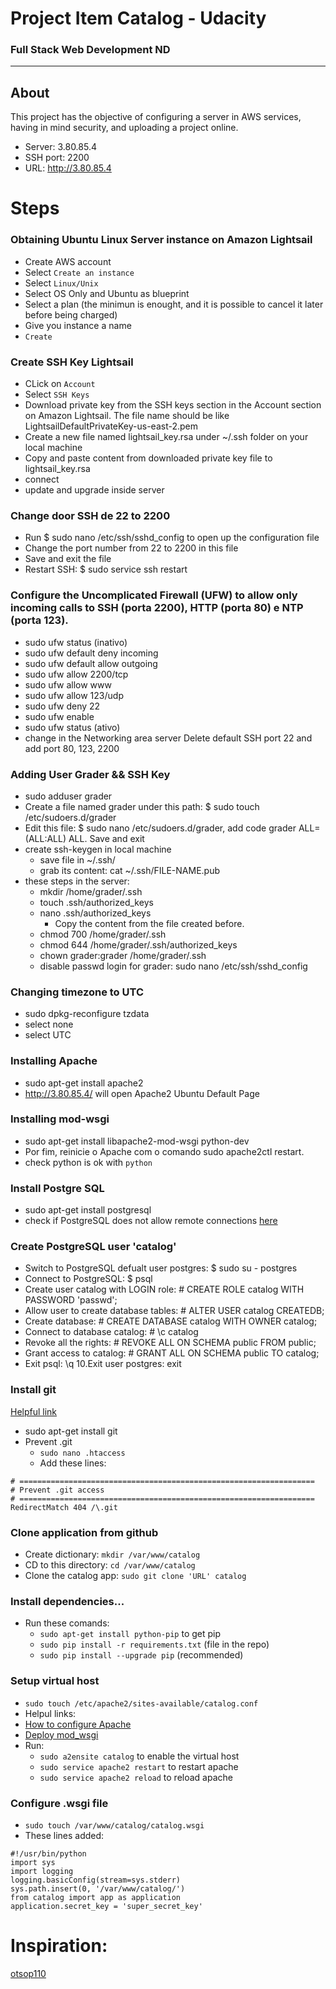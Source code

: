 # Project Item Catalog - Udacity
### Full Stack Web Development ND
_______________________
## About

This project has the objective of configuring a server in AWS services, having in mind security, and uploading a project online.

- Server: 3.80.85.4
- SSH port: 2200
- URL: http://3.80.85.4

# Steps

### Obtaining Ubuntu Linux Server instance on Amazon Lightsail
- Create AWS account
- Select `Create an instance`
- Select `Linux/Unix`
- Select OS Only and Ubuntu as blueprint
- Select a plan (the minimun is enought, and it is possible to cancel it later before being charged)
- Give you instance a name
- `Create`

### Create SSH Key Lightsail
- CLick on `Account`
- Select `SSH Keys`
- Download private key from the SSH keys section in the Account section on Amazon Lightsail. The file name should be like LightsailDefaultPrivateKey-us-east-2.pem
- Create a new file named lightsail_key.rsa under ~/.ssh folder on your local machine
- Copy and paste content from downloaded private key file to lightsail_key.rsa
- connect
- update and upgrade inside server

### Change door SSH de 22 to 2200
- Run $ sudo nano /etc/ssh/sshd_config to open up the configuration file
- Change the port number from 22 to 2200 in this file
- Save and exit the file
- Restart SSH: $ sudo service ssh restart

### Configure the Uncomplicated Firewall (UFW) to allow only incoming calls to SSH (porta 2200), HTTP (porta 80) e NTP (porta 123).
- sudo ufw status (inativo)
- sudo ufw default deny incoming
- sudo ufw default allow outgoing
- sudo ufw allow 2200/tcp
- sudo ufw allow www
- sudo ufw allow 123/udp
- sudo ufw deny 22
- sudo ufw enable
- sudo ufw status (ativo)
- change in the Networking area server Delete default SSH port 22 and add port 80, 123, 2200

### Adding User Grader && SSH Key
- sudo adduser grader
- Create a file named grader under this path: $ sudo touch /etc/sudoers.d/grader
- Edit this file: $ sudo nano /etc/sudoers.d/grader, add code grader ALL=(ALL:ALL) ALL. Save and exit
- create ssh-keygen in local machine
    - save file in ~/.ssh/
    - grab its content: cat ~/.ssh/FILE-NAME.pub
- these steps in the server:
    - mkdir /home/grader/.ssh
    - touch .ssh/authorized_keys
    - nano .ssh/authorized_keys
        - Copy the content from the file created before.
    - chmod 700 /home/grader/.ssh
    - chmod 644 /home/grader/.ssh/authorized_keys
    - chown grader:grader /home/grader/.ssh
    - disable passwd login for grader: sudo nano /etc/ssh/sshd_config

### Changing timezone to UTC
- sudo dpkg-reconfigure tzdata
- select none
- select UTC

### Installing Apache

- sudo apt-get install apache2
- http://3.80.85.4/ will open Apache2 Ubuntu Default Page

### Installing mod-wsgi
- sudo apt-get install libapache2-mod-wsgi python-dev
- Por fim, reinicie o Apache com o comando sudo apache2ctl restart.
- check python is ok with `python`

### Install Postgre SQL
- sudo apt-get install postgresql
- check if PostgreSQL does not allow remote connections [here](https://www.postgresql.org/docs/9.1/auth-pg-hba-conf.html)

### Create PostgreSQL user 'catalog'
- Switch to PostgreSQL defualt user postgres: $ sudo su - postgres
- Connect to PostgreSQL: $ psql
- Create user catalog with LOGIN role: # CREATE ROLE catalog WITH PASSWORD 'passwd';
- Allow user to create database tables: # ALTER USER catalog CREATEDB;
- Create database: # CREATE DATABASE catalog WITH OWNER catalog;
- Connect to database catalog: # \c catalog
- Revoke all the rights: # REVOKE ALL ON SCHEMA public FROM public;
- Grant access to catalog: # GRANT ALL ON SCHEMA public TO catalog;
- Exit psql: \q 10.Exit user postgres: exit

### Install git
[Helpful link](https://davidegan.me/hide-git-repos-on-public-sites/)
- sudo apt-get install git
- Prevent .git
    - `sudo nano .htaccess`
    - Add these lines: 
```
# ==================================================================
# Prevent .git access
# ==================================================================
RedirectMatch 404 /\.git
```

### Clone application from github
- Create dictionary: `mkdir /var/www/catalog`
- CD to this directory: `cd /var/www/catalog`
- Clone the catalog app: `sudo git clone 'URL' catalog`

### Install dependencies...
- Run these comands:
    - `sudo apt-get install python-pip` to get pip
    - `sudo pip install -r requirements.txt` (file in the repo)
    - `sudo pip install --upgrade pip` (recommended)

### Setup virtual host
- `sudo touch /etc/apache2/sites-available/catalog.conf`
- Helpul links:
- [How to configure Apache](https://www.digitalocean.com/community/tutorials/como-configurar-apache-virtual-hosts-no-ubuntu-14-04-lts-pt)
- [Deploy mod_wsgi](http://flask.pocoo.org/docs/0.12/deploying/mod_wsgi/)
- Run:
    - `sudo a2ensite catalog` to enable the virtual host
    - `sudo service apache2 restart` to restart apache
    - `sudo service apache2 reload` to reload apache

### Configure .wsgi file
- `sudo touch /var/www/catalog/catalog.wsgi`
- These lines added:
```
#!/usr/bin/python
import sys
import logging
logging.basicConfig(stream=sys.stderr)
sys.path.insert(0, '/var/www/catalog/')
from catalog import app as application
application.secret_key = 'super_secret_key'
```

# Inspiration:

[otsop110](https://github.com/otsop110/fullstack-nanodegree-linux-server-configuration)